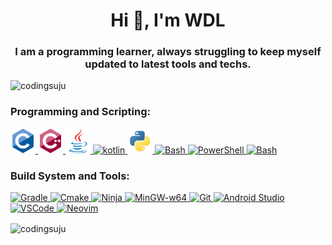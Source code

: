 <h1 align="center">Hi 👋, I'm WDL </h1>
<h3 align="center">I am a programming learner, always struggling to keep myself updated to latest tools and techs.</h3>

<p align="left"> <img src="https://komarev.com/ghpvc/?username=codingsuju&label=Profile%20views&color=0e75b6&style=flat" alt="codingsuju" /> </p>

<h3 align="left">Programming and Scripting:</h3>
<p align="left"> 
   <a href="https://www.cprogramming.com/" target="_blank" rel="noreferrer"> <img src="https://raw.githubusercontent.com/devicons/devicon/master/icons/c/c-original.svg" alt="c" width="40" height="40"/> </a> 
   <a href="https://www.w3schools.com/cpp/" target="_blank" rel="noreferrer"> <img src="https://raw.githubusercontent.com/devicons/devicon/master/icons/cplusplus/cplusplus-original.svg" alt="cplusplus" width="40" height="40"/> </a>
   <a href="https://www.java.com" target="_blank" rel="noreferrer"> <img src="https://raw.githubusercontent.com/devicons/devicon/master/icons/java/java-original.svg" alt="java" width="40" height="40"/> </a>    
   <a href="https://kotlinlang.org" target="_blank" rel="noreferrer"> <img src="https://www.vectorlogo.zone/logos/kotlinlang/kotlinlang-icon.svg" alt="kotlin" width="40" height="40"/> </a> 
   <a href="https://www.python.org" target="_blank" rel="noreferrer"> <img src="https://raw.githubusercontent.com/devicons/devicon/master/icons/python/python-original.svg" alt="python" width="40" height="40"/> </a>
   <a href="https://devhints.io/bash" target="_blank" rel="noreferrer"> <img src="https://cdn.jsdelivr.net/gh/devicons/devicon/icons/bash/bash-original.svg" alt="Bash" width="40" height="40"/> </a>
   <a href="https://docs.microsoft.com/en-us/powershell/scripting/overview?view=powershell-7.2" target="_blank" rel="noreferrer"> <img src="https://upload.wikimedia.org/wikipedia/commons/2/2f/PowerShell_5.0_icon.png" alt="PowerShell" width="40" height="40"/> </a>
   <a href="https://www.tutorialspoint.com/batch_script/index.htm" target="_blank" rel="noreferrer"> <img src="https://upload.wikimedia.org/wikipedia/en/7/7c/Batch_file_icon.png" alt="Bash" width="40" height="40"/> </a>
</p>
<h3 align="left">Build System and Tools:</h3>
<p align="left"> 
   <a href="https://gradle.org/" target="_blank" rel="noreferrer"> <img src="https://cdn.jsdelivr.net/gh/devicons/devicon/icons/gradle/gradle-plain.svg" alt="Gradle" width="40" height="40"/> </a>
   <a href="https://cmake.org/" target="_blank" rel="noreferrer"> <img src="https://cmake.org/wp-content/uploads/2018/11/cmake_logo_slider.png" alt="Cmake" width="55" height="40"/> </a>
   <a href="https://ninja-build.org/ "target="_blank" rel="noreferrer"> <img src="https://upload.wikimedia.org/wikipedia/commons/thumb/d/dc/Compiling_dav1d_screenshot.png/450px-Compiling_dav1d_screenshot.png" alt="Ninja" width="55" height="40"/> </a>
   <a href="https://www.mingw-w64.org/" "target="_blank" rel="noreferrer"> <img src="https://www.mingw-w64.org/logo.svg" alt="MinGW-w64" width="55" height="40"/> </a>
   <a href="https://git-scm.com/" target="_blank" rel="noreferrer"> <img src="https://cdn.jsdelivr.net/gh/devicons/devicon/icons/git/git-original.svg" alt="Git" width="40" height="40"/> </a>
   <a href="https://developer.android.com/studio/intro" target="_blank" rel="noreferrer"> <img src="https://upload.wikimedia.org/wikipedia/commons/e/e3/Android_Studio_Icon_%282014-2019%29.svg" alt="Android Studio" width="40" height="40"/> </a>
   <a href="https://code.visualstudio.com/" target="_blank" rel="noreferrer"> <img src="https://cdn.jsdelivr.net/gh/devicons/devicon/icons/vscode/vscode-original.svg" alt="VSCode" width="40" height="40"/> </a>
      <a href="https://neovim.io/" target="_blank" rel="noreferrer"> <img src="https://upload.wikimedia.org/wikipedia/commons/4/4f/Neovim-logo.svg" alt="Neovim" width="100" height="40"/> </a>

<p><img align="center" src="https://github-readme-streak-stats.herokuapp.com/?user=codingsuju&" alt="codingsuju" /></p>
